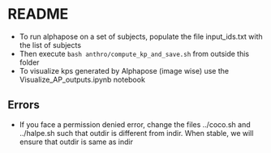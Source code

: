 # README
- To run alphapose on a set of subjects, populate the file input_ids.txt with the list of subjects
- Then execute `bash anthro/compute_kp_and_save.sh` from outside this folder
- To visualize kps generated by Alphapose (image wise) use the Visualize_AP_outputs.ipynb notebook


## Errors
- If you face a permission denied error, change the files ../coco.sh and ../halpe.sh such that outdir is different from indir. When stable, we will ensure that outdir is same as indir
